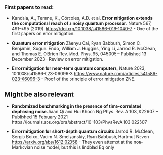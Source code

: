 ### First papers to read:
- Kandala, A., Temme, K., Córcoles, A.D. et al. **Error mitigation extends the computational reach of a noisy quantum processor**. Nature 567, 491–495 (2019). https://doi.org/10.1038/s41586-019-1040-7 - One of the first papers on error mitigation.

- **Quantum error mitigation** Zhenyu Cai, Ryan Babbush, Simon C. Benjamin, Suguru Endo, William J. Huggins, Ying Li, Jarrod R. McClean, and Thomas E. O’Brien
Rev. Mod. Phys. 95, 045005 – Published 13 December 2023 - Review on error mitigation.

-  **Error mitigation for near-term quantum computers**, Nature 2023, 10.1038/s41586-023-06096-3 https://www.nature.com/articles/s41586-023-06096-3 - Proof of the principle of error mitigation ZNE. 


## Might be also relevant
- **Randomized benchmarking in the presence of time-correlated dephasing noise**
Jiaan Qi and Hui Khoon Ng
Phys. Rev. A 103, 022607 – Published 15 February 2021 https://journals.aps.org/pra/abstract/10.1103/PhysRevA.103.022607

- **Error mitigation for short-depth quantum circuits** Jarrod R. McClean, Sergio Boixo, Vadim N. Smelyanskiy, Ryan Babbush, Hartmut Neven https://arxiv.org/abs/1612.02058 - They even attempt at the non-Markovian noise model, but this is lindblad Eq only
